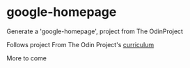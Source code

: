 # google-homepage
Generate a 'google-homepage', project from The OdinProject

Follows project From The Odin Project's [curriculum](http://www.theodinproject.com/courses/web-development-101/lessons/html-css)

More to come
